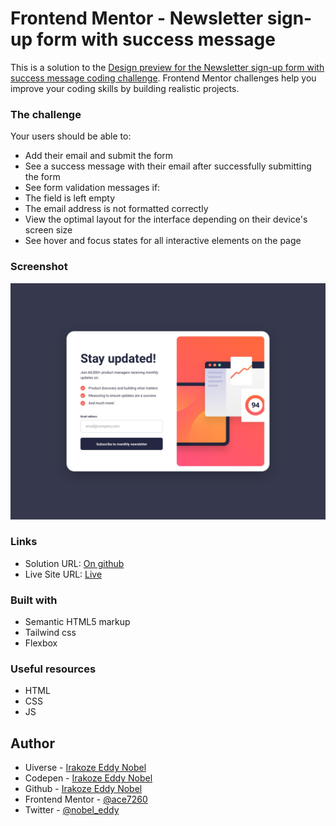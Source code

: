 # Frontend Mentor - Newsletter sign-up form with success message

This is a solution to the [Design preview for the Newsletter sign-up form with success message coding challenge](https://www.frontendmentor.io/challenges/newsletter-signup-form-with-success-message-3FC1AZbNrv). Frontend Mentor challenges help you improve your coding skills by building realistic projects.


### The challenge

Your users should be able to:

- Add their email and submit the form
- See a success message with their email after successfully submitting the form
- See form validation messages if:
- The field is left empty
- The email address is not formatted correctly
- View the optimal layout for the interface depending on their device's screen size
- See hover and focus states for all interactive elements on the page

### Screenshot

![![Design preview for the Newsletter sign-up form with success message coding challenge](./design/desktop-preview.jpg)](/design/desktop-design.jpg)

### Links

- Solution URL: [On github](https://github.com/Ace7260/Newsletter-sign-up-form-with-success-message.git)
- Live Site URL: [Live](https://newsletter-alpha.vercel.app/)

### Built with

- Semantic HTML5 markup
- Tailwind css
- Flexbox
### Useful resources

- HTML
- CSS 
- JS
## Author

- Uiverse - [Irakoze Eddy Nobel](https://uiverse.io/profile/Ace7260)
- Codepen - [Irakoze Eddy Nobel](https://codepen.io/ace7260)
- Github - [Irakoze Eddy Nobel](https://github.com/ace7260)
- Frontend Mentor - [@ace7260](https://www.frontendmentor.io/profile/Ace7260)
- Twitter - [@nobel_eddy](https://www.twitter.com/nobel_eddy)
